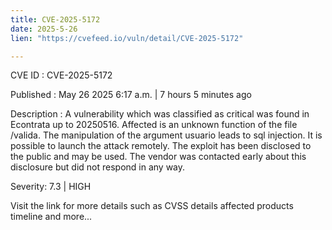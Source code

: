 ```yaml
---
title: CVE-2025-5172
date: 2025-5-26
lien: "https://cvefeed.io/vuln/detail/CVE-2025-5172"

---
```


CVE ID : CVE-2025-5172

Published :  May 26
2025
6:17 a.m. | 7 hours
5 minutes ago

Description : A vulnerability
which was classified as critical
was found in Econtrata up to 20250516. Affected is an unknown function of the file /valida. The manipulation of the argument usuario leads to sql injection. It is possible to launch the attack remotely. The exploit has been disclosed to the public and may be used. The vendor was contacted early about this disclosure but did not respond in any way.

Severity: 7.3 | HIGH

Visit the link for more details
such as CVSS details
affected products
timeline
and more...
